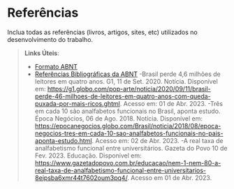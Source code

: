 # Referências

Inclua todas as referências (livros, artigos, sites, etc) utilizados no desenvolvimento do trabalho.

> **Links Úteis**:
> - [Formato ABNT](https://www.normastecnicas.com/abnt/trabalhos-academicos/referencias/)
> - [Referências Bibliográficas da ABNT](https://comunidade.rockcontent.com/referencia-bibliografica-abnt/)
> -Brasil perde 4,6 milhões de leitores em quatro anos. G1, 11 de Set. 2020. Notícia. Disponível em: https://g1.globo.com/pop-arte/noticia/2020/09/11/brasil-perde-46-milhoes-de-leitores-em-quatro-anos-com-queda-puxada-por-mais-ricos.ghtml. Acesso em: 01 de Abr. 2023.
> -Três em cada 10 são analfabetos funcionais no Brasil, aponta estudo. Época Negócios, 06 de Ago. 2018. Notícia. Disponível em: https://epocanegocios.globo.com/Brasil/noticia/2018/08/epoca-negocios-tres-em-cada-10-sao-analfabetos-funcionais-no-pais-aponta-estudo.html. Acesso em: 02 de Abr. 2023.
>  -A real taxa de analfabetismo funcional entre universitários. Gazeta do Povo 10 de Fev. 2023. Educação. Disponível em: https://www.gazetadopovo.com.br/educacao/nem-1-nem-80-a-real-taxa-de-analfabetismo-funcional-entre-universitarios-8eipsba6xmr44t7602oum3pq4/. Acesso em 01 de Abr. 2023.
